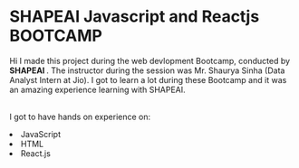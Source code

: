 # SHAPEAI Javascript and Reactjs BOOTCAMP
Hi I made this project during the web devlopment Bootcamp, conducted by <b> SHAPEAI
</b>.
The instructor during the session was Mr. Shaurya Sinha (Data Analyst Intern at Jio). I got to
learn a lot during these Bootcamp and it was an amazing experience learning with SHAPEAI.

<br>I got to have hands on experience on:
<li>JavaScript
<li>HTML
<li>React.js



